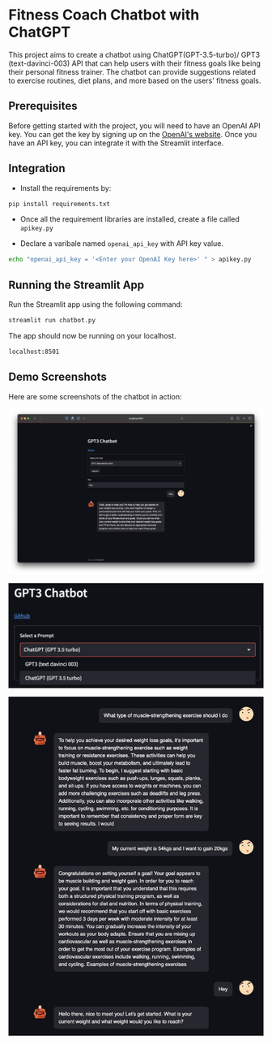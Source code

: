 Fitness Coach Chatbot with ChatGPT
================================

This project aims to create a chatbot using ChatGPT(GPT-3.5-turbo)/ GPT3 (text-davinci-003) API that can help users with their fitness goals like being their personal fitness trainer. The chatbot can provide suggestions related to exercise routines, diet plans, and more based on the users' fitness goals.

Prerequisites
-------------

Before getting started with the project, you will need to have an OpenAI API key. You can get the key by signing up on the [OpenAI's website](https://platform.openai.com/account/api-keys). Once you have an API key, you can integrate it with the Streamlit interface.

Integration
-----------

* Install the requirements by:
```sh
pip install requirements.txt
```

* Once all the requirement libraries are installed, create a file called `apikey.py`

* Declare a varibale named `openai_api_key` with API key value.
```sh
echo "openai_api_key = '<Enter your OpenAI Key here>' " > apikey.py
```

Running the Streamlit App
-------------------------

Run the Streamlit app using the following command:

```sh
streamlit run chatbot.py
```

The app should now be running on your localhost.

```sh
localhost:8501
```

Demo Screenshots
----------------

Here are some screenshots of the chatbot in action:

![Screenshot 1](docs/StartingUp.jpeg)

![Screenshot 2](docs/prompt.png)

![Screenshot 3](docs/demo.jpeg)

